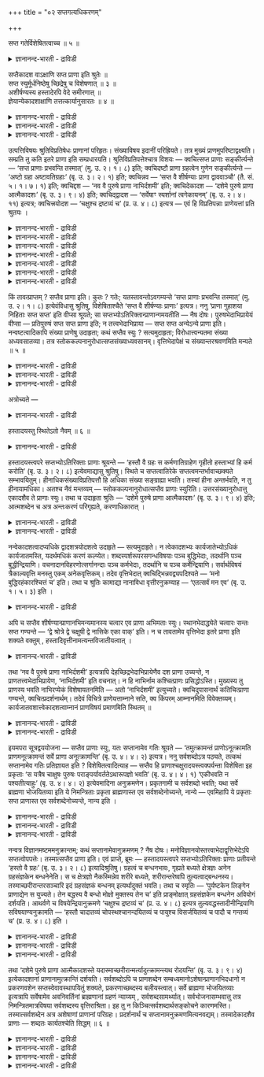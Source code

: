 +++
title = "०२ सप्तगत्यधिकरणम्"

+++

सप्त गतेर्विशेषितत्वाच्च ॥ ५ ॥  
<details><summary>ज्ञानानन्द-भारती - द्राविडी</summary>

सप्त कदेर्विसेषिदत्वाच्च ॥ ५ ॥
</details>

सप्तैकादश वाऽक्षाणि सप्त प्राणा इति श्रुतेः ॥  
सप्त स्युर्मूर्धनिष्ठेषु च्छिद्रेषु च विशेषणात् ॥ ३ ॥  
अशीर्षण्यस्य हस्तादेरपि वेदे समीरणात् ॥  
ज्ञेयान्येकादशाक्षाणि तत्तत्कार्यानुसारतः ॥ ४ ॥  
<details><summary>ज्ञानानन्द-भारती - द्राविडी</summary>

--वैयासिग न्यायमाला
</details>

<details><summary>ज्ञानानन्द-भारती - द्राविडी</summary>

इन्दिरियङ्गळ् एऴा? पदिऩॊऩ्ऱा? ": सप्त प्राणा "एऴु इन्दिरियङ्गळ् उण्डागिऩ्ऱऩ ऎऩ्ऱु पॊदु वाऩ सुरुदियिरुप्पदिऩालुम्, सिरसिलुळ्ळ तुवारङ्गळिल् ऎऩ्ऱु कुऱिप्पिट्टु इरुप्पदालुम्, एऴागत् ताऩ् इरुक्कुम्,
</details>

<details><summary>ज्ञानानन्द-भारती - द्राविडी</summary>

सिरसिलिल्लाद कै मुदलियदुम् कूड वेदत्तिल् सॊल्लप्पडुवदाल् अदऩ् सॆयल्गळैयऩुसरित्तु इन्दिरि यङ्गळ् पदिऩॊऩ्ऱु ऎऩ्ऱु ताऩ् अऱिय वेण्डियदु।
</details>

उत्पत्तिविषयः श्रुतिविप्रतिषेधः प्राणानां परिहृतः। संख्याविषय इदानीं परिह्रियते। तत्र मुख्यं प्राणमुपरिष्टाद्वक्ष्यति। सम्प्रति तु कति इतरे प्राणा इति सम्प्रधारयति। श्रुतिविप्रतिपत्तेश्चात्र विशयः — क्वचित्सप्त प्राणाः सङ्कीर्त्यन्ते — ‘सप्त प्राणाः प्रभवन्ति तस्मात्’ (मु. उ. २। १। ८) इति; क्वचिदष्टौ प्राणा ग्रहत्वेन गुणेन सङ्कीर्त्यन्ते — ‘अष्टो ग्रहा अष्टावतिग्रहाः’ (बृ. उ. ३। २। १) इति; क्वचिन्नव — ‘सप्त वै शीर्षण्याः प्राणा द्वाववाञ्चौ’ (तै. सं. ५। १। ७। १) इति; क्वचिद्दश — ‘नव वै पुरुषे प्राणा नाभिर्दशमी’ इति; क्वचिदेकादश — ‘दशेमे पुरुषे प्राणा आत्मैकादशः’ (बृ. उ. ३। ९। ४) इति; क्वचिद्द्वादश — ‘सर्वेषाꣳ स्पर्शानां त्वगेकायनम्’ (बृ. उ. २। ४। ११) इत्यत्र; क्वचित्त्रयोदश — ‘चक्षुश्च द्रष्टव्यं च’ (प्र. उ. ४। ८) इत्यत्र — एवं हि विप्रतिपन्नाः प्राणेयत्तां प्रति श्रुतयः ।

<details><summary>ज्ञानानन्द-भारती - द्राविडी</summary>

(इन्दिरियङ्गळ् ऎत्तऩै ऎऩ्बदु इन्द अदिग रणत्तिल् विसारिक्कप्पडुगिऱदु। सुरुदिगळिल् इन्दिरियङ् गळैप्पऱ्ऱिच् चॊल्लुम्बॊऴुदु एऴु ऎऩ्ऱुम्, ऎट्टु ऎऩ्ऱुम्, ऒऩ्बदु ऎऩ्ऱुम्, पत्तु ऎऩ्ऱुम्, पदिऩॊऩ्ऱु ऎऩ्ऱुम्, पऩ्ऩिरॆण्डु ऎऩ्ऱुम्, पदिमूऩ्ऱु ऎऩ्ऱुम् पऱ्पलविदमागच् चॊल्वदाल् तीर्माऩिक्क मुडियविल्लै। इङ्गु पूर्वबक्षि एऴु ऎऩ्ऱु कूऱुगिऱार्। सुरुदि स्पष्टमाग एऴु ऎऩ्ऱु कूऱुवदालुम् मऱ्ऱोरिडत्तिल् तलैयिलुळ्ळ इन्दिरियङ्गळ् एऴु ऎऩ्ऱु अडैमॊऴि कॊडुत्तु एऴु ऎऩ्ऱु कूऱि इरुप्पदालुम् इन्दिरियङ्गळ् एऴुदाऩ्। एऴुक्कु मेल् ऎण्णिक्कै सॊल्लप्पट्टि रुन्दालुम् अदिगमाऩ ऎण्णै कल्बिप्पदै विड कुऱैन्द ऎण्णै कल्बिप्पदु ताऩ् उसिदम्। एऴु इन्दिरियङ्गळिऩ् सॆय्गैगळ् अनेगमायिरुप्पदाल् एऴुक्कु मेल्बट्ट ऎण्गळै सुरुदि कूऱुगिऱदु। आगैयाल् इन्दिरियङ्गळ् एऴुदाऩ् ऎऩ्ऱु पूर्वबक्षम्।
</details>

<details><summary>ज्ञानानन्द-भारती - द्राविडी</summary>

इन्द एऴु इन्दिरियङ्गळुडऩ् सम्बन्दप्पडाद विजादीयमाऩ कै, काल् मुदलाऩ इन्दिरियङ्गळैप् पऱ्ऱियुम् सुरुदि कूऱुवदाल् एऴु ऎऩ्ऱु तीर्माऩिक्क मुडियादु। एऴुक्कु मेल् ऎत्तऩै ऎऩ्ऱु सन्देहम् वरुम्बॊऴुदु सरीरत्तिल् पदिऩोऱुविद कार्यङ्गळ् नडैबॆऱुवदाल् अदऱ्कु पदिऩोऱु करणङ्गळ् तेवैयायिरुप्पदाल् इन्दिरियङ्गळ् पदिऩॊऩ्ऱु ऎऩ्ऱु तीर्माऩिक्कलाम्। पदिऩॊऩ्ऱिल् एऴै अडक्किविडलाम्। एऴिल् पदिऩॊऩ्ऱैयडक्क मुडियादु। पदिऩोऱु इन्दिरियङ्गळिल् ऒऩ्ऱाऩ अन्दक्करणत्तिऩ् कारियत्तिल् उळ्ळ माऱुबाट्टैक्कॊण्डु सिल इडङ्गळिल् १२ ऎऩ्ऱुम्, १३ ऎऩ्ऱुम् कूऱप्पडुगिऱदु। आऩालुम् पदिऩोऱु कारियङ्गळुक्कु मेलिल्लाददाल् इन्दिरियङ्गळ् पदिऩॊऩ्ऱु ताऩ् ऎऩ्ऱु सित्तान्दम्।
</details>

<details><summary>ज्ञानानन्द-भारती - द्राविडी</summary>

इन्द इरण्डु सूत्रङ्गळुक्कुम् वेऱॊरु विदमागवुम् आसार्याळ् वियाक्याऩम् सॆय्दुळ्ळार्गळ्। अदावदु सरीरत्तैविट्टु जीवऩ् वॆळिक्किळम्बुम्बॊऴुदु अवऩैप् पिऩ्बऱ्ऱि पिराणऩ् किळम्बुगिऱाऩ्। पिराणऩैप् पिऩ्बऱ्ऱि ऎल्ला इन्दिरियङ्गळुम् किळम्बुगिऩ्ऱऩ ऎऩ्ऱु पॊदुवागक् कूऱिविट्टु पिऩ्ऩर् एऴु इन्दिरियङ्गळैये कुऱिप्पिट्टिरुप्पदाल् इन्दिरि यङ्गळ् एऴु ताऩ् ऎऩ्ऱु पूर्वबक्षम्।
</details>

<details><summary>ज्ञानानन्द-भारती - द्राविडी</summary>

कै मुदलाऩवैगळैयुम् संसारबन्दत्तिऱ्कुक् कारणमाग सुरुदि कूऱुवदाल् जीवऩै विट्टुप् पिरियाद कै मुदलाऩवैगळुम् जीवऩुडऩ्गूड ऒव्वॊरु सरीरत् तिऱ्कुम् पोवदाल् अवैगळैयुम् सेर्त्तु इन्दिरियङ् गळ् पदिऩॊऩ्ऱुदाऩ् पिरुहदारण्यगत्तिल् पदिऩोऱु इन्दिरियङ्गळ् सरीरत्तैविट्टु वॆळिक् किळम्बुवदाग कुऱिप्पिडप्पट्टिरुक्किऱदु। पिरच्ऩोबनिषत्तुम् कै मुदलाऩ इन्दिरियङ्गळैयुम् अवैगळिऩ् विषयङ् गळैयुम् तऩियागक् कूऱुगिऱदु। आगैयाल् इन्दिरियङ्गळ् पदिऩॊऩ्ऱु ताऩ् ऎऩ्ऱु सित्तान्दम्)।
</details>

<details><summary>ज्ञानानन्द-भारती - द्राविडी</summary>

पिराणऩ्गळुडैय उत्पत्ति विषयमायुळ्ळ सुरुदि विरोदम् परिहरिक्कप्पट्टदु। इप्पॊऴुदु ऎण्णिक्कै विषयमायुळ्ळदु परिहरिक्कप्पडुगिऱदु।
</details>

<details><summary>ज्ञानानन्द-भारती - द्राविडी</summary>

अदिल् मुक्कियमाऩ पिराणऩैप् पऱ्ऱि मेलाल् सॊल्लप्पोगिऱार्; इप्पॊऴुदो मऱ्ऱ पिराणऩ्गळ् ऎत्तऩै ऎऩ्ऱु तीर्माऩिक्किऱार्। सुरुदिगळुक्कुळ् वित्यासमिरुप्पदाल् इव्विषयत्तिल् सन्देहम्।
</details>

<details><summary>ज्ञानानन्द-भारती - द्राविडी</summary>

ओरिडत्तिल् “अदिलिरुन्दु एऴु पिराणऩ्गळ् उण्डागिऩ्ऱऩ" (मुण्डग।II।१-८) ऎऩ्ऱु एऴु पिराणऩ् कळ् सॊल्लप्पडुगिऩ्ऱऩ। ओरिडत्तिल् “ऎट्टु किरहङ्गळ्, ऎट्टु अदिगिरहङ्गळ्” (पिरुहत्।III।२-१) ऎऩ्ऱु किरहत् तऩ्मै ऎऩ्ऱ कुणत्तुडऩ् ऎट्टु पिराणऩ्गळ् सॊल्लप् पडुगिऩ्ऱऩ। ओरिडत्तिल् “सिरसिलुळ्ळ पिराणऩ्गळ् एऴु, कीऴेयुळ्ळवै इरण्डु” (तैत्तिरीय सम्हिदै।V।१-७,१) ऎऩ्ऱु ऒऩ्बदु ओरिडत्तिल् "सरीरत्तिल् पिराणऩ्गळ् ऒऩ्बदु, नाबि पत्तावदु” ऎऩ्ऱु पत्तु। ओरिडत्तिल् “सरीरत्तिल् इन्द पत्तु पिराणऩ्गळ्, आत्मा (मऩस्) पदिऩॊऩ्ऱावदु" (पिरुहत्।III।९-४) ऎऩ्ऱु पदिऩॊऩ्ऱु ओरिडत्तिल् ऎल्ला इन्दिरियङ्गळुक्कुम् त्वक् ऒरे इरुप्पिडम् (पिरु।२-४-११) ऎऩ्ऱ इडत्तिल् (ह्रुदयम् ऎऩ्ऱ पुत्तियै सेर्त्तु) पऩ्ऩिरॆण्डु। ओरिडत्तिल् “कण्णुम् पार्क्कप्पडुवदुम्" (पिरुहत्।IV।८) ऎऩ्ऱ विडत्तिल् (अहङ्गारत्तैयुम् सेर्त्तु) पदिमूऩ्ऱु इव्विदमल्लवा सुरुदिगळ् पिराणऩ्गळ् इत्तऩै ऎऩ्बदिल् पलविदमाय् इरुक्किऩ्ऱऩ?
</details>

किं तावत्प्राप्तम् ? सप्तैव प्राणा इति। कुतः ? गतेः; यतस्तावन्तोऽवगम्यन्ते ‘सप्त प्राणाः प्रभवन्ति तस्मात्’ (मु. उ. २। १। ८) इत्येवंविधासु श्रुतिषु, विशेषिताश्चैते ‘सप्त वै शीर्षण्याः प्राणाः’ इत्यत्र। ननु ‘प्राणा गुहाशया निहिताः सप्त सप्त’ इति वीप्सा श्रूयते; सा सप्तभ्योऽतिरिक्तान्प्राणान्गमयतीति — नैष दोषः। पुरुषभेदाभिप्रायेयं वीप्सा — प्रतिपुरुषं सप्त सप्त प्राणा इति; न तत्त्वभेदाभिप्राया — सप्त सप्त अन्येऽन्ये प्राणा इति। नन्वष्टत्वादिकापि संख्या प्राणेषु उदाहृता; कथं सप्तैव स्युः ? सत्यमुदाहृता; विरोधात्त्वन्यतमा संख्या अध्यवसातव्या। तत्र स्तोककल्पनानुरोधात्सप्तसंख्याध्यवसानम्। वृत्तिभेदापेक्षं च संख्यान्तरश्रवणमिति मन्यते ॥ ५ ॥

<details><summary>ज्ञानानन्द-भारती - द्राविडी</summary>

पूर्वबक्षम् : ऎदु नियायम्? पिराणऩ्गळ् एऴुदाऩ् ऎऩ्ऱु। एऩ्? "अऱियप्पडुवदिऩाल्"। एऩॆऩ्ऱाल्, “अदिलिरुन्दु एऴु पिराणऩ्गळ् उण्डागिऩ्ऱऩ" (मुण्डग।II।१-८) ऎऩ्बदु पोलुळ्ळ सुरुदिगळिल् अत्तऩै अऱियप्पडुगिऩ्ऱऩ। “सिरसिलुळ्ळ पिराणऩ् कळ् एऴे” ऎऩ्ऱु इवै कुऱिप्पिडप्पट्टिरुप्पदालुम्।
</details>

<details><summary>ज्ञानानन्द-भारती - द्राविडी</summary>

"कुहैयिल् इरुप्पदाय् वैक्कप्पट्टिरुक्किऱ पिराणऩ्गळ् एऴु एऴु” (मुण्डग।II।१-८) ऎऩ्ऱु इरण्डु तडवै सॊल्लियिरुप्पदु काणप्पडुगिऱदे? अदु एऴुक्कु अदिगमाग पिराणऩ्गळै अऱिविक्किऱदे? ऎऩ्ऱाल्, इदु तोषमल्ल। सरीरत्तिलुळ्ळ पेदत्तै अबिप्पिरायप्पट्टु ऒव्वॊरु पुरुषऩुक्कुम् एऴु एऴु पिराणऩ्गळ् ऎऩ्ऱु तिरुप्पिच् चॊऩ्ऩदु; एऴु एऴु वॆव्वेऱु पिराणऩ्गळ् ऎऩ्ऱु तत्वङ्गळिऩ् पेदत्तै अबिप्पिरायप्पट्टु सॊऩ्ऩदल्ल।
</details>

<details><summary>ज्ञानानन्द-भारती - द्राविडी</summary>

ऎट्टु मुदलाऩ ऎण्णिक्कैगळुम् पिराण विषयत्तिल् ऎडुत्तुक्काट्टप्पट्टदे? एऴुदाऩ् ऎऩ्ऱु ऎप्पडि इरुक्कुम्? सॊऩ्ऩदु वास्तवम्; आऩाल् विरोदमिरुप्पदाल् एदेऩुम् ऒरु ऎण्णिक्कैदाऩ् तीर्माऩिक्कप्पड वेण्डुम्। अवैगळिल् कुऱैन्ददै कल्बिप्पदै अऩुसरित्तु एऴु ऎऩ्ऱ ऎण्णिक्कै ऎऩ्ऱु मुडिवु; वेऱु ऎण्णिक्कैगळै सॊल्लियिरुप्पदु विरुत्तिगळिलुळ्ळ पेदत्तै अबेक्षित्तु; ऎऩ्ऱु ऎण्णुगिऱाऩ्।
</details>

अत्रोच्यते —

<details><summary>ज्ञानानन्द-भारती - द्राविडी</summary>

इव्विषयत्तिल् सॊल्लप्पडुगिऱदु:-
</details>

हस्तादयस्तु स्थितेऽतो नैवम् ॥ ६ ॥  
<details><summary>ज्ञानानन्द-भारती - द्राविडी</summary>

हस्तादयस्तु स्तिदेअदो नैवम् ॥ ६ ॥
</details>

हस्तादयस्त्वपरे सप्तभ्योऽतिरिक्ताः प्राणाः श्रूयन्ते — ‘हस्तौ वै ग्रहः स कर्मणातिग्राहेण गृहीतो हस्ताभ्यां हि कर्म करोति’ (बृ. उ. ३। २। ८) इत्येवमाद्यासु श्रुतिषु। स्थिते च सप्तत्वातिरेके सप्तत्वमन्तर्भावाच्छक्यते सम्भावयितुम्। हीनाधिकसंख्याविप्रतिपत्तौ हि अधिका संख्या सङ्ग्राह्या भवति। तस्यां हीना अन्तर्भवति, न तु हीनायामधिका। अतश्च नैवं मन्तव्यम् — स्तोककल्पनानुरोधात्सप्तैव प्राणाः स्युरिति। उत्तरसंख्यानुरोधात्तु एकादशैव ते प्राणाः स्युः। तथा च उदाहृता श्रुतिः — ‘दशेमे पुरुषे प्राणा आत्मैकादशः’ (बृ. उ. ३। ९। ४) इति; आत्मशब्देन च अत्र अन्तःकरणं परिगृह्यते, करणाधिकारात् ।

<details><summary>ज्ञानानन्द-भारती - द्राविडी</summary>

आऩाल् एऴुक्कु मेऱ्पट्ट कै मुदलाऩ पिराणऩ्गळ् “इरण्डु कैगळुमे किरहम्; अदु कर्मावागिऱ अदिगिरहत्तिऩाल् किरहिक्कप्पडुगिऱदु; कैगळालल्लवा कर्मावै सॆय्गिऱाऩ्”(पिरुहत्।III।२-८) ऎऩ्बदु मुदलाऩ सुरुदिगळिल् वेऱु सॊल्लप् पडुगिऩ्ऱऩ।
</details>

<details><summary>ज्ञानानन्द-भारती - द्राविडी</summary>

एऴु ऎऩ्बदऱ्कु अदिगमाऩ ऎण् इरुक्कुम्बॊऴुदु एऴायिरुप्तै उळ्ळडङ्गुमाऩदिऩाल् सरिप्पडुत्त मुडियुम् कुऱैन्ददु अदिगमायुळ्ळदु ऎऩ्ऱु ऎण्णिक्कै कळिल् वित्तियासम् एऱ्पडुम्बॊऴुदु, अदिगमायुळ्ळ ऎण्णिक्कै अल्लवा किरहिक्कत्तक्कदाय् इरुक्किऱदु। अदिल् कुऱैन्ददु उळ्ळडङ्गुम्; कुऱैन्ददिल् अदिगमा युळ्ळदु अडङ्गादु। इदिऩाल् कुऱैन्ददैक् कल्बिप्पदै अऩुसरित्तु पिराणऩ्गळ् एऴुदाऩ् उण्डु ऎऩ्ऱु इव्विदम् निऩैक्कक्कूडादु। मेलुळ्ळ ऎण्णिक्कैयै अऩुसरित्तु अन्द पिराणऩ्गळ् पदिऩॊऩ्ऱु ताऩ् इरुक्कुम्। अप्पडिये "पुरुषऩिडत्तिल् इन्द पत्तु पिराणऩ्गळ्, आत्मा पदिऩॊऩ्ऱावदु” (पिरुहत्।III।९-४) ऎऩ्ऱ सुरुदि ऎडुत्तुक्काट्टप्पट्टदु। इङ्गे आत्मा ऎऩ्ऱ सप्तत्तिऩाल् अन्दक् करणम् किरहिक्कप्पडुगिऱदु। करुविगळुडैय पिरगरणमाय् इरुप्पदाल्।
</details>

नन्वेकादशत्वादप्यधिके द्वादशत्रयोदशत्वे उदाहृते — सत्यमुदाहृते। न त्वेकादशभ्यः कार्यजातेभ्योऽधिकं कार्यजातमस्ति, यदर्थमधिकं करणं कल्प्येत। शब्दस्पर्शरूपरसगन्धविषयाः पञ्च बुद्धिभेदाः, तदर्थानि पञ्च बुद्धीन्द्रियाणि। वचनादानविहरणोत्सर्गानन्दाः पञ्च कर्मभेदाः, तदर्थानि च पञ्च कर्मेन्द्रियाणि। सर्वार्थविषयं त्रैकाल्यवृत्ति मनस्तु एकम् अनेकवृत्तिकम्। तदेव वृत्तिभेदात् क्वचिद्भिन्नवद्व्यपदिश्यते — ‘मनो बुद्धिरहंकारश्चित्तं च’ इति। तथा च श्रुतिः कामाद्या नानाविधा वृत्तीरनुक्रम्याह — ‘एतत्सर्वं मन एव’ (बृ. उ. १। ५। ३) इति ।

<details><summary>ज्ञानानन्द-भारती - द्राविडी</summary>

पदिऩॊऩ्ऱु ऎऩ्बदऱ्कुम् अदिगमाग पऩ्ऩिरॆण्डु, पदिमूऩ्ऱु ऎऩ्ऱु काट्टप्पट्टदे? ऎऩ्ऱाल्, वास्तवम् काट्टप्पट्टदु। आऩाल् ऎदऱ्काग अदिगमाग करुवि कल्बिक्कवेण्डुमो अव्विदम् पदिऩॊऩ्ऱु सॆयल् कूट्टङ्गळुक्कु अदिगमाग सॆयल्गूट्टम् किडैयादु। सप्तम्, स्पर्सम्, रूबम्, रसम्, कन्दम् इवैगळै विषयमायुळ्ळ ऐन्दु ञाऩप्पिरिवुगळ्; अवैगळुक्काग ऐन्दु ञाऩेन्दिरियङ्गळ्। सॊल्वदु, ऎडुप्पदु, नडप्पदु उत्सर्क्कम्, आऩन्दम् ऎऩ्ऱु ऐन्दु कर्मप्पिरिवुगळ्; अवैगळुक्काग ऐन्दु कर्मेन्दिरियङ्गळ् ऎल्ला विषयङ्गळैयुम् विषयीगरिप्पदाय् मूऩ्ऱु कालङ्गळिलु मिरुप्पदाय् अनेग विरुत्तिगळैयुडैयदाय् उळ्ळ मऩसो ऒऩ्ऱु। अदुदाऩे विरुत्तियिलुळ्ळ पेदत्ति ऩाल् सिलविडङ्गळिल्, मऩस् पुत्ति अहङ्गारम् सित्तम् ऎऩ्ऱु वेऱुबट्टदुबोल कुऱिप्पिडप्पडुगिऱदु। अप्पडिये सुरुदियुम् कर्मम् मुदलाऩ पल विदमाऩ विरुत्तिगळै आरम्बित्तु “इदु ऎल्लाम् मऩस् ताऩ्” (पिरुहत्। १।५-३) ऎऩ्ऱु सॊल्गिऱदु।
</details>

अपि च सप्तैव शीर्षण्यान्प्राणानभिमन्यमानस्य चत्वार एव प्राणा अभिमताः स्युः। स्थानभेदाद्ध्येते चत्वारः सन्तः सप्त गण्यन्ते — ‘द्वे श्रोत्रे द्वे चक्षुषी द्वे नासिके एका वाक्’ इति। न च तावतामेव वृत्तिभेदा इतरे प्राणा इति शक्यते वक्तुम् , हस्तादिवृत्तीनामत्यन्तविजातीयत्वात् ।

<details><summary>ज्ञानानन्द-भारती - द्राविडी</summary>

मेलुम् सिरसिलुळ्ळ पिराणऩ्गळ् एऴुदाऩ् ऎऩ्ऱु निऩैप्पवरुक्कु नाऩ्गु पिराणऩ्गळ् ताऩ् सम्मदमागुम्, एऩॆऩ्ऱाल् नाऩ्गाग इरुप्पवैगळ्दाऩ् स्ताऩबेदत्तिऩाल् इरण्डु कादुगळ्, इरण्डु कण्गळ्, इरण्डु मूक्कु त्वारङ्गळ्, ऒरु वाय् ऎऩ्ऱु एऴाग कणक्किडप्पडुगिऩ्ऱऩ। इवैगळुडैय विरुत्ति पेदङ्गळ् ताऩ् मऱ्ऱ पिराणऩ्गळ् ऎऩ्ऱु सॊल्ल मुडियादु। कै मुदलियदिऩ् विरुत्तिगळ् पूरावुम् वेऱु इऩत्तैच् चेर्न्दवैगळादलाल्।
</details>

तथा ‘नव वै पुरुषे प्राणा नाभिर्दशमी’ इत्यत्रापि देहच्छिद्रभेदाभिप्रायेणैव दश प्राणा उच्यन्ते, न प्राणतत्त्वभेदाभिप्रायेण, ‘नाभिर्दशमी’ इति वचनात्। न हि नाभिर्नाम कश्चित्प्राणः प्रसिद्धोऽस्ति। मुख्यस्य तु प्राणस्य भवति नाभिरप्येकं विशेषायतनमिति — अतो ‘नाभिर्दशमी’ इत्युच्यते। क्वचिदुपासनार्थं कतिचित्प्राणा गण्यन्ते, क्वचित्प्रदर्शनार्थम्। तदेवं विचित्रे प्राणेयत्ताम्नाने सति, क्व किंपरम् आम्नानमिति विवेक्तव्यम्। कार्यजातवशात्त्वेकादशत्वाम्नानं प्राणविषयं प्रमाणमिति स्थितम् ॥

<details><summary>ज्ञानानन्द-भारती - द्राविडी</summary>

अप्पडिये “पुरुषऩिडत्तिल् ऒऩ्बदु पिराणऩ् कळ्, नाबि पत्तावदु” ऎऩ्ऱ विडत्तिलुम् सरीरत्तिलुळ्ळ तुवारङ्गळिऩ् पेदत्तै अबिप्पिरायप्पट्टुत्ताऩ् पत्तु पिराणऩ्गळ् ऎऩ्ऱु सॊल्लप्पडुगिऱदे तविर, पिराण : तत्वङ्गळिऩ् वेऱ्ऱुमै ऎऩ्ऱ अबिप्पिरायत्तिल् अल्ल, नाबि पत्तावदु ऎऩ्ऱु सॊल्लियिरुप्पदाल् नाबि ऎऩ्ऱु ऒरु पिराणऩुम् पिरसित्तमाय् किडैयादल्लवा? नाबियुम् कूड मुक्किय पिराणऩुक्कु ऒरु विसेषमाऩ इरुप्पिडमॆऩ्बदिऩाल् नाबि पत्तावदु ऎऩ्ऱु सॊल्लप्पडुगिऱदु। सिल इडङ्गळिल् उबासऩैक्काग सिल पिराणऩ्गळ् ऎण्णप्पडुगिऩ्ऱऩ। सिलविडङ्गळिल् (ऎदॆल्लाम् ऎऩ्ऱु) काट्टुवदऱ्काग।
</details>

<details><summary>ज्ञानानन्द-भारती - द्राविडी</summary>

आगैयाल् इव्विदम् पिराणऩ्गळ् इत्तऩै ऎऩ्ऱु सॊल्वदु पल विदमायिरुप्पदाल्, ऎङ्गे ऎऩ्ऩ तात्पर्यत्तुडऩ् सॊल्लप्पट्टदु ऎऩ्ऱु पगुत्तऱिय वेण्डुम्। सॆयल् कूट्टङ्गळै अऩुसरित्तो पिराण विषयमाग पदिऩॊऩ्ऱु ऎऩ्ऱु सॊल्वदु पिरमाणम् ऎऩ्ऱु निलैक्किऱदु।
</details>

इयमपरा सूत्रद्वययोजना — सप्तैव प्राणाः स्युः, यतः सप्तानामेव गतिः श्रूयते — ‘तमुत्क्रामन्तं प्राणोऽनूत्क्रामति प्राणमनूत्क्रामन्तं सर्वे प्राणा अनूत्क्रामन्ति’ (बृ. उ. ४। ४। २) इत्यत्र। ननु सर्वशब्दोऽत्र पठ्यते, तत्कथं सप्तानामेव गतिः प्रतिज्ञायत इति ? विशेषितत्वादित्याह — सप्तैव हि प्राणाश्चक्षुरादयस्त्वक्पर्यन्ता विशेषिता इह प्रकृताः ‘स यत्रैष चाक्षुषः पुरुषः पराङ्पर्यावर्ततेऽथारूपज्ञो भवति’ (बृ. उ. ४। ४। १) ‘एकीभवति न पश्यतीत्याहुः’ (बृ. उ. ४। ४। २) इत्येवमादिना अनुक्रमणेन। प्रकृतगामी च सर्वशब्दो भवति; यथा सर्वे ब्राह्मणा भोजयितव्या इति ये निमन्त्रिताः प्रकृता ब्राह्मणास्त एव सर्वशब्देनोच्यन्ते, नान्ये — एवमिहापि ये प्रकृताः सप्त प्राणास्त एव सर्वशब्देनोच्यन्ते, नान्य इति ।

<details><summary>ज्ञानानन्द-भारती - द्राविडी</summary>

इदु वेऱुविदमाय् इरण्डु सूत्तिरङ्गळुक्कुम् अर्त्तम् सॆय्वदु ;
</details>

<details><summary>ज्ञानानन्द-भारती - द्राविडी</summary>

पूर्वबक्षम्: पिराणऩ्गळ् एऴुदाऩ् उण्डु। ऎदिऩाल् एऴुक्कुत्ताऩ् पोवदु सॊल्लप्पट्टिरुक् किऱदो, “वॆळिक्किळम्बुगिऱ अवऩै (जीवऩै) अऩुसरित्तु पिराणऩ् किळम्बुगिऱदु। कूडक्किळम्बुम् पिराणऩै अऩुसरित्तु ऎल्ला पिराणऩ्गळुम् किळम्बुगिऩ्ऱऩ” (पिरुहत्।IV।४-२) ऎऩ्ऱ इडत्तिल्,
</details>

<details><summary>ज्ञानानन्द-भारती - द्राविडी</summary>

इङ्गे "ऎल्ला" ऎऩ्ऱ सप्तमुम् सॊल्लप् पट्टिरुक्किऱदे! अप्पडियिरुक्क, एऴुक्के पोगुदल् ऎऩ्ऱु ऎप्पडि पिरदिक्ञै सॆय्यप्पट्टदु? ऎऩ्ऱाल् “कुऱिप् पिट्टिरुक्किऱबडियाल्” ऎऩ्ऱु सॊल्लुगिऱार्। इङ्गे कण् मुदल् त्वक् मुडिय एऴे पिराणऩ्गळ् ताऩ् पिरगिरुदमाय् कुऱिप्पिडप्पट्टिरुक्किऩ्ऱऩ। “अन्द, इन्द कण्णिलुळ्ळ पुरुषऩ् तिरुम्बिविडुगिऱाऩो अप्पॊऴुदु रूबत्तै अऱियादवऩाग आगिऱाऩ्” (पिरुहत्। IV;४-१) “ऒऩ्ऱाग आगिविडुगिऱाऩ् अवऩ् पार्क्कविल्लै ऎऩ्ऱु सॊल्गिऱार्गळ्” (पिरुहत्। IV;४-२) ऎऩ्बदु मुदलाऩदाग आरम्बित्तिरुप्पदाल्, “ऎल्लाम्” ऎऩ्ऱ सप्तम् पिरगिरुदत्तुडऩ्दाऩ् सेरुम्। "ऎल्ला पिराह्मणर्गळुम् पोजऩम् सॆय्विक्क वेण्डियवर्गळ्” ऎऩ्ऱाल् ऎन्द पिराह्मणर्गळ् वरिक्कप्पट्टु पिरगिरुदमाऩवर्गळो अवर्गळ्दाऩ्“ऎल्लाम्” ऎऩ्ऱ सप्तत्तिऩाल् सॊल्लप्पडु किऱार्गळ्, मऱ्ऱवर्गळ् अल्ल। ऎऩ्बदु पोल इङ्गेयुम् कूड ऎन्द एऴु पिराणऩ्गळ् पिरगिरुदमो अवैदाऩ् “ऎल्लाम्” ऎऩ्ऱ सप्तत्तिऩाल् सॊल्लप्पडुगिऩ्ऱऩ; मऱ्ऱयवैयल्ल।
</details>

नन्वत्र विज्ञानमष्टममनुक्रान्तम्; कथं सप्तानामेवानुक्रमणम् ? नैष दोषः। मनोविज्ञानयोस्तत्त्वाभेदाद्वृत्तिभेदेऽपि सप्तत्वोपपत्तेः। तस्मात्सप्तैव प्राणा इति। एवं प्राप्ते, ब्रूमः — हस्तादयस्त्वपरे सप्तभ्योऽतिरिक्ताः प्राणाः प्रतीयन्ते ‘हस्तो वै ग्रहः’ (बृ. उ. ३। २। ८) इत्यादिश्रुतिषु। ग्रहत्वं च बन्धनभावः, गृह्यते बध्यते क्षेत्रज्ञः अनेन ग्रहसंज्ञकेन बन्धनेनेति। स च क्षेत्रज्ञो नैकस्मिन्नेव शरीरे बध्यते, शरीरान्तरेष्वपि तुल्यत्वाद्बन्धनस्य। तस्माच्छरीरान्तरसञ्चारि इदं ग्रहसंज्ञकं बन्धनम् इत्यर्थादुक्तं भवति। तथा च स्मृतिः — ‘पुर्यष्टकेन लिङ्गेन प्राणाद्येन स युज्यते। तेन बद्धस्य वै बन्धो मोक्षो मुक्तस्य तेन च’ इति प्राङ्मोक्षात् ग्रहसंज्ञकेन बन्धनेन अवियोगं दर्शयति। आथर्वणे च विषयेन्द्रियानुक्रमणे ‘चक्षुश्च द्रष्टव्यं च’ (प्र. उ. ४। ८) इत्यत्र तुल्यवद्धस्तादीनीन्द्रियाणि सविषयाण्यनुक्रामति — ‘हस्तौ चादातव्यं चोपस्थश्चानन्दयितव्यं च पायुश्च विसर्जयितव्यं च पादौ च गन्तव्यं च’ (प्र. उ. ४। ८) इति ।

<details><summary>ज्ञानानन्द-भारती - द्राविडी</summary>

इङ्गे ऎट्टावदाग विक्ञाऩम् सॊल्लप् पट्टिरुक्किऱदे, एऴुक्कुत्ताऩ् सॊल्लुदल् ऎऩ्बदु ऎप्पडि? इदु तोषमिल्लै, मऩस् विक्ञाऩम् इरण् डिऱ्कुम् विरुत्तियिऩ् पेदमिरुन्दबोदिलुम् तत्वत्तिल् पेदमिल्लाददिऩाल् एऴु ऎऩ्बदु पॊरुन्दुमाऩदिऩाल्। आगैयाल् पिराणऩ्गळ् एऴुदाऩ् ऎऩ्ऱु,
</details>

<details><summary>ज्ञानानन्द-भारती - द्राविडी</summary>

सित्तान्दम्: इव्विदम् वरुम् पोदु सॊल्लु किऱोम्; एऴुक्कु वेऱाग कै मुदलाऩ वेऱु पिराणऩ्गळ् इरुप्पदाग “इरण्डु कैगळुमे किरहम्” (पिरुहत्।III;२-८) ऎऩ्बदु मुदलाऩ सुरुदिगळिल् तॆरिगिऩ्ऱऩ।
</details>

<details><summary>ज्ञानानन्द-भारती - द्राविडी</summary>

क्षेत्तिरक्ञऩ् (जीवऩ्) इन्द किरहम् ऎऩ्ऱ पॆयरुळ्ळ कट्टिऩाल् कट्टप्पडुगिऱाऩ् ऎऩ्बदिऩाल् किरहत्तऩ्मै ऎऩ्बदु कट्टुम् तऩ्मै ऎऩ्ऱु अऱियप्पडुगिऱदु। अन्द क्षेत्तिरक्ञऩ् ऒरे सरीरत्तिल् ताऩ् कट्टप्पडुगिऱाऩ् ऎऩ्बदु इल्लै, मऱ्ऱ सरीरङ्गळिलुमे कट्टु समाऩमायिरुप्पदाल्। आगैयाल् वेऱु सरीरङ्गळिलुम् सञ्जरिक्कक्कूडिय कट्टु इन्द किरहम् ऎऩ्ऱ पॆयरुळ्ळदु ऎऩ्ऱु अर्त्तात् सॊऩ्ऩदाग आगिऱदु। अप्पडिये स्मिरुदियुम् “पिराणऩ् मुदलाऩ ऎट्टु कूट्टङ्गयुैडैय लिङ्ग सरीरत्तुडऩ् अवऩ् सेरुगिऱाऩ्। अदिऩाल् कट्टुण्डवऩुक्कुत्ताऩ् पन्दम् अदिऩाल् विडप्पट्टवऩुक्कु मोक्षम्” ऎऩ्ऱु मोक्षत् तिऱ्कु मुऩ्ऩाल् इन्द किरहम् ऎऩ्ऱ पॆयरुळ्ळ इन्द कट्टिलिरुन्दु विलगामलिरुप्पदैक् काट्टुगिऱदु। आदर्व णत्तिलुम्, विषयङ्गळ् इन्दिरियङ्गळ् इवैगळैच् चॊल्लुम्बोदु “कण्णुम् पार्क्कप्पडुवदुम्” ऎऩ्ऱ विडत्तिल् समाऩमाग विषयङ्गळोडु कूडिऩ कै मुदलाऩ इन्दिरियङ्गळैयुम् वरिसैयागच् चॊल्गिऱदु, “कैगळुम् ऎडुक्क वेणडियदुम्, उबस्तमुम् आऩन्दिक्क वेण्डियदुम्, पायुवुम् विसर्क्कम् सॆय्य वेण्डियदुम्, काल्गळुम्, पोग वेण्डियदुम्” (पिरच्ऩ। IV।८) ऎऩ्ऱु।
</details>

तथा ‘दशेमे पुरुषे प्राणा आत्मैकादशस्ते यदास्माच्छरीरान्मर्त्यादुत्क्रामन्त्यथ रोदयन्ति’ (बृ. उ. ३। ९। ४) इत्येकादशानां प्राणानामुत्क्रान्तिं दर्शयति। सर्वशब्दोऽपि च प्राणशब्देन सम्बध्यमानोऽशेषान्प्राणानभिदधानो न प्रकरणवशेन सप्तस्वेवावस्थापयितुं शक्यते, प्रकरणाच्छब्दस्य बलीयस्त्वात्। सर्वे ब्राह्मणा भोजयितव्याः इत्यत्रापि सर्वेषामेव अवनिवर्तिनां ब्राह्मणानां ग्रहणं न्याय्यम् , सर्वशब्दसामर्थ्यात्। सर्वभोजनासम्भवात्तु तत्र निमन्त्रितमात्रविषया सर्वशब्दस्य वृत्तिराश्रिता। इह तु न किञ्चित्सर्वशब्दार्थसङ्कोचने कारणमस्ति। तस्मात्सर्वशब्देन अत्र अशेषाणां प्राणानां परिग्रहः। प्रदर्शनार्थं च सप्तानामनुक्रमणमित्यनवद्यम्। तस्मादेकादशैव प्राणाः — शब्दतः कार्यतश्चेति सिद्धम् ॥ ६ ॥

<details><summary>ज्ञानानन्द-भारती - द्राविडी</summary>

अप्पडिये “पुरुषऩिल् इन्द पत्तु पिराणऩ्गळ्, आत्मा (मऩस्) पदिऩोरावदु, अवै ऎप्पॊऴुदु सावुळ्ळ इन्द सरीरत्तिलिरुन्दु वॆळिक्किळम्बुगिऩ्ऱऩवो अप्पॊऴुदु अऴुम्बडिच् चॆय्गिऩ्ऱऩ" (पिरुहत्। III;९-४) ऎऩ्ऱु पदिऩोरु पिराण्गळुक्कु वॆळिक्किळम्बुदलैक् काट्टुगिऱदु।
</details>

<details><summary>ज्ञानानन्द-भारती - द्राविडी</summary>

पिराण सप्तत्तुडऩ् सम्बन्दिक्किऱ “ऎल्ला” ऎऩ्ऱ सप्तमुम् पाक्कियऩ्ऩियिल् ऎल्ला पिराणऩ्गळैच् चॊल्वदु पिरगरणत्तिऩाल् एऴुक्कुळ्ळेये वैक्कक् कूडियदिल्लै, पिरगरणत्तैविड सप्तम् अदिग पलमुळ्ळदाल्। "ऎल्ला पिराह्मणर्गळुम् पोजऩम् सॆय्विक्क वेण्डियवर्गळ्" ऎऩ्बदिलुम्गूड ‘सर्व’ ऎऩ्ऱ सॊल्लिऩ् सामर्त्यत्ताल् पूमियिलुळ्ळ ऎल्ला पिराह्मणर्गळैयुमे किरहिप्पदु नियायम्; आऩाल् ऎल्लोरुक्कुम् पोजऩम् सॆय्विप्पदु सम्बविक्काद तिऩाल् अङ्गे वरिक्कप्पट्टवर्गळै मात्तिरम् विषयमायुळ्ळदाग ऎल्ला ऎऩ्ऱ सप्तत्तिऩ् विरुत्ति आसिरयिक्कप्पडुगिऱदु। इङ्गेयो ऎल्ला ऎऩ्ऱ सप्त्तदिऩ् अर्त्तत्तै सुरुक्कुवदऱ्कुक् कारणम् इल्लै। आगैयाल् इङ्गे ऎल्ला ऎऩ्ऱ सप्तत्तिऩाल् पाक्कियऩ्ऩियिल् ऎल्ला पिराणऩ्गळैयुम् ऎडुत्तुक् कॊळ्ळुदलेयाम्।
</details>

<details><summary>ज्ञानानन्द-भारती - द्राविडी</summary>

(ऎदॆल्लाम् ऎऩ्ऱु) काट्टुवदऱ्कागत्ताऩ् एऴु ऎऩ्ऱु सॊऩ्ऩदु ऎऩ्ऱिरुप्पदाल्, ऎव्विद तोषमु मिल्लै।
</details>

<details><summary>ज्ञानानन्द-भारती - द्राविडी</summary>

आगैयाल् सप्तत्तिऩालुम्, सॆयल्गळिऩालुम् पिराणऩ्गळ् पदिऩॊऩ्ऱु ताऩ् ऎऩ्बदु सित्तम्।
</details>


